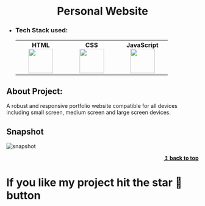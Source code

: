<h1 align="center">Personal Website</h1> 

- ### Tech Stack used:
	<center>
		<table>
			<tbody>
				<tr>
					<td width="25%" align="center">
						<span><strong>HTML</strong></span><br/>
						<img height="64px" width="64px" src="https://clipartcraft.com/images/html5-logo-html-5.png">
					</td>
					<td width="25%" align="center">
						<span><strong>CSS</strong></span><br/>
						<img height="64px" width="64px" src="https://w7.pngwing.com/pngs/696/424/png-transparent-logo-css-css3.png">
					</td>
          <td width="25%" align="center">
						<span><strong>JavaScript</strong></span><br/>
						<img height="64px" width="64px" src="https://openclipart.org/image/800px/272343">
					</td>
				</tr>
			</tbody>
		</table>
	</center>

## About Project:
A robust and responsive portfolio website compatible for all devices including small screen, medium screen and large screen devices.


## Snapshot
![snapshot](https://github.com/JatinChaudhary0319/Personal-Website/assets/137517499/135c619e-ba18-46cc-a717-488bc526b09e)
<div align="right">
<b><a href="#">↥ back to top</a></b>
</div>

# If you like my project hit the star 🌟 button
